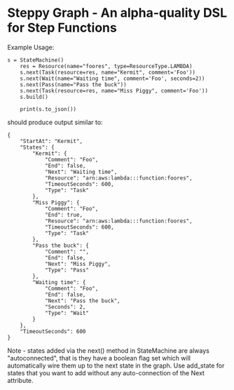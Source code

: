 # Steppy Graph - An alpha-quality DSL for Step Functions

Example Usage:
```
s = StateMachine()
    res = Resource(name="foores", type=ResourceType.LAMBDA)
    s.next(Task(resource=res, name="Kermit", comment='Foo'))
    s.next(Wait(name="Waiting time", comment='Foo', seconds=2))
    s.next(Pass(name="Pass the buck"))
    s.next(Task(resource=res, name="Miss Piggy", comment='Foo'))
    s.build()
    
    print(s.to_json())
```
should produce output similar to:
```
{
    "StartAt": "Kermit",
    "States": {
        "Kermit": {
            "Comment": "Foo",
            "End": false,
            "Next": "Waiting time",
            "Resource": "arn:aws:lambda:::function:foores",
            "TimeoutSeconds": 600,
            "Type": "Task"
        },
        "Miss Piggy": {
            "Comment": "Foo",
            "End": true,
            "Resource": "arn:aws:lambda:::function:foores",
            "TimeoutSeconds": 600,
            "Type": "Task"
        },
        "Pass the buck": {
            "Comment": "",
            "End": false,
            "Next": "Miss Piggy",
            "Type": "Pass"
        },
        "Waiting time": {
            "Comment": "Foo",
            "End": false,
            "Next": "Pass the buck",
            "Seconds": 2,
            "Type": "Wait"
        }
    },
    "TimeoutSeconds": 600
}
```

Note - states added via the next() method in StateMachine are always "autoconnected", that is they have a boolean
flag set which will automatically wire them up to the next state in the graph. Use add_state for states that you want to
add without any auto-connection of the Next attribute.

